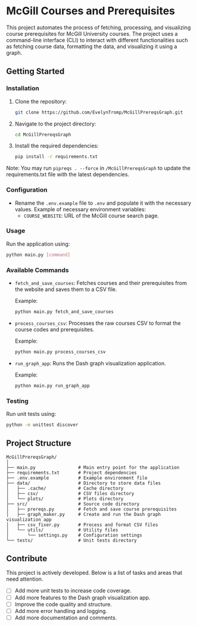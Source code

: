 # McGill Courses and Prerequisites

This project automates the process of fetching, processing, and visualizing course prerequisites for McGill University courses. The project uses a command-line interface (CLI) to interact with different functionalities such as fetching course data, formatting the data, and visualizing it using a graph.

## Getting Started

### Installation

1. Clone the repository:

   ```bash
   git clone https://github.com/EvelynTromp/McGillPrereqsGraph.git
   ```

2. Navigate to the project directory:

   ```bash
   cd McGillPrereqsGraph
   ```

3. Install the required dependencies:

   ```bash
   pip install -r requirements.txt
   ```

Note: You may run `pipreqs . --force` in `/McGillPrereqsGraph` to update the requirements.txt file with the latest dependencies.

### Configuration

- Rename the `.env.example` file to `.env` and populate it with the necessary values. Example of necessary environment variables:
  - `COURSE_WEBSITE`: URL of the McGill course search page.

### Usage

Run the application using:

```bash
python main.py [command]
```

### Available Commands

- `fetch_and_save_courses`: Fetches courses and their prerequisites from the website and saves them to a CSV file.
  
  Example:
  
  ```bash
  python main.py fetch_and_save_courses
  ```

- `process_courses_csv`: Processes the raw courses CSV to format the course codes and prerequisites.

  Example:

  ```bash
  python main.py process_courses_csv
  ```

- `run_graph_app`: Runs the Dash graph visualization application.

  Example:

  ```bash
  python main.py run_graph_app
  ```

### Testing

Run unit tests using:

```bash
python -m unittest discover
```

## Project Structure

```
McGillPrereqsGraph/
│
├── main.py                # Main entry point for the application
├── requirements.txt       # Project dependencies
├── .env.example           # Example environment file
├── data/                  # Directory to store data files
│   ├── .cache/            # Cache directory
│   ├── csv/               # CSV files directory
│   └── plots/             # Plots directory
├── src/                   # Source code directory
│   ├── prereqs.py         # Fetch and save course prerequisites
│   ├── graph_maker.py     # Create and run the Dash graph visualization app
│   ├── csv_fixer.py       # Process and format CSV files
│   └── utils/             # Utility files
│       └── settings.py    # Configuration settings
└── tests/                 # Unit tests directory
```

## Contribute

This project is actively developed. Below is a list of tasks and areas that need attention.

- [ ] Add more unit tests to increase code coverage.
- [ ] Add more features to the Dash graph visualization app.
- [ ] Improve the code quality and structure.
- [ ] Add more error handling and logging.
- [ ] Add more documentation and comments.
